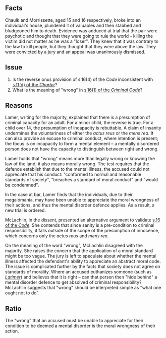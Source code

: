 ## Facts

Chaulk and Morrissette, aged 15 and 16 respectively, broke into an individual's house, plundered it of valuables and then stabbed and bludgeoned him to death. Evidence was adduced at trial that the pair were psychotic and thought that they were going to rule the world - killing the victim did not matter as he was a "loser". They knew that it was contrary to the law to kill people, but they thought that they were above the law. They were convicted by a jury and an appeal was unanimously dismissed.

## Issue

1.  Is the reverse onus provision of s.16(4) of the _Code_ inconsistent with [s.11(d) of the _Charter_](http://canlii.org/en/ca/laws/stat/schedule-b-to-the-canada-act-1982-uk-1982-c-11/latest/schedule-b-to-the-canada-act-1982-uk-1982-c-11.html#sec11)?
2.  What is the meaning of "wrong" in [s.16(1) of the _Criminal Code_](http://canlii.org/en/ca/laws/stat/rsc-1985-c-c-46/latest/rsc-1985-c-c-46.html#sec16)?

## Reasons

Lamer, writing for the majority, explained that there is a presumption of criminal capacity for an adult. For a minor child, the reverse is true. For a child over 14, the presumption of incapacity is rebuttable. A claim of insanity undermines the voluntariness of either the _actus reus_ or the _mens rea_. It can also provide an excuse to criminal conduct, where intention is present; the focus is on incapacity to form a mental element – a mentally disordered person does not have the capacity to distinguish between right and wrong.

Lamer holds that "wrong" means more than legally wrong or knowing the law of the land; it also means morally wrong. The test requires that the defence establish that due to the mental illness, the accused could not appreciate that his conduct: "conformed to normal and reasonable standards of society", "breaches a standard of moral conduct" and "would be condemned".

In the case at bar, Lamer finds that the individuals, due to their megalomania, may have been unable to appreciate the moral wrongness of their actions, and thus the mental disorder defence applies. As a result, a new trial is ordered.

McLachlin, in the dissent, presented an alternative argument to validate [s.16 of the _Code_](http://canlii.org/en/ca/laws/stat/rsc-1985-c-c-46/latest/rsc-1985-c-c-46.html#sec16). She contends that since sanity is a pre-condition to criminal responsibility, it falls outside of the scope of the presumption of innocence, which concerns only the _actus reus_ and _mens rea_.

On the meaning of the word "wrong", McLachlin disagreed with the majority. She raises the concern that the application of a moral standard might be too vague. The jury is left to speculate about whether the mental illness affected the defendant's ability to appreciate an abstract moral code. The issue is complicated further by the facts that society does not agree on standards of morality. Where an accused euthanizes someone (such as _[Latimer](https://casebrief.fandom.com/wiki/R_v_Latimer "R v Latimer")_) and believes that it is right – can that person then "hide behind" a mental disorder defence to get absolved of criminal responsibility? McLachlin suggests that "wrong" should be interpreted simple as "what one ought not to do".

## Ratio

The "wrong" that an accused must be unable to appreciate for their condition to be deemed a mental disorder is the moral wrongness of their action.